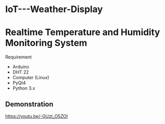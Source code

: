 # IoT---Weather-Display

<h1>Realtime Temperature and Humidity Monitoring System</h1>
<p>Requirement</p>
<ul>
<li>Arduino</li>
<li>DHT 22</li>
<li>Computer (Linux)</li>
<li>PyQt4</li>
<li>Python 3.x</li>
</ul>
<h2>Demonstration</h2>
<p><a href="https://youtu.be/-GUzt_O5ZOI">https://youtu.be/-GUzt_O5ZOI</a></p>
<p>&nbsp;</p>
